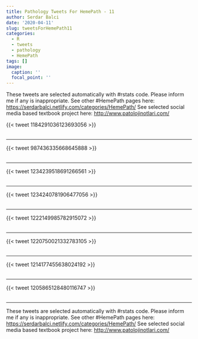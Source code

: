 ```yaml
---
title: Pathology Tweets For HemePath - 11
author: Serdar Balci
date: '2020-04-11'
slug: tweetsForHemePath11
categories:
  - R
  - tweets
  - pathology
  - HemePath
tags: []
image:
  caption: ''
  focal_point: ''
---
```



These tweets are selected automatically with #rstats code. Please inform me if any is inappropriate.
See other #HemePath pages here: https://serdarbalci.netlify.com/categories/HemePath/ 
See selected social media based textbook project here: http://www.patolojinotlari.com/

{{< tweet 1184291036123693056 >}}
<br>
<br>
<hr>
{{< tweet 987436335668645888 >}}
<br>
<br>
<hr>
{{< tweet 1234239518691266561 >}}
<br>
<br>
<hr>
{{< tweet 1234240781906477056 >}}
<br>
<br>
<hr>
{{< tweet 1222149985782915072 >}}
<br>
<br>
<hr>
{{< tweet 1220750021332783105 >}}
<br>
<br>
<hr>
{{< tweet 1214177455638024192 >}}
<br>
<br>
<hr>
{{< tweet 1205865128480116747 >}}
<br>
<br>
<hr>


These tweets are selected automatically with #rstats code. Please inform me if any is inappropriate.
See other #HemePath pages here: https://serdarbalci.netlify.com/categories/HemePath/ 
See selected social media based textbook project here: http://www.patolojinotlari.com/
